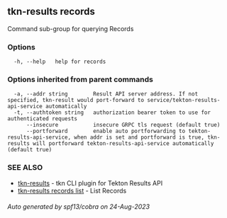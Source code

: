 ## tkn-results records

Command sub-group for querying Records

### Options

```
  -h, --help   help for records
```

### Options inherited from parent commands

```
  -a, --addr string        Result API server address. If not specified, tkn-result would port-forward to service/tekton-results-api-service automatically
  -t, --authtoken string   authorization bearer token to use for authenticated requests
      --insecure           insecure GRPC tls request (default true)
      --portforward        enable auto portforwarding to tekton-results-api-service, when addr is set and portforward is true, tkn-results will portforward tekton-results-api-service automatically (default true)
```

### SEE ALSO

* [tkn-results](tkn-results.md)	 - tkn CLI plugin for Tekton Results API
* [tkn-results records list](tkn-results_records_list.md)	 - List Records

###### Auto generated by spf13/cobra on 24-Aug-2023
